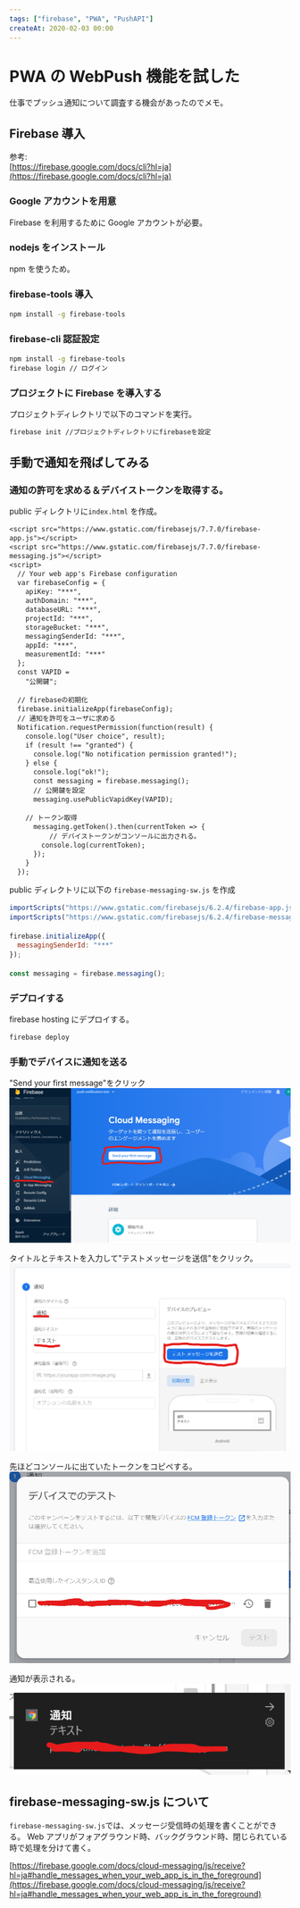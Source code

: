 ```yaml
---
tags: ["firebase", "PWA", "PushAPI"]
createAt: 2020-02-03 00:00
---
```


# PWA の WebPush 機能を試した

仕事でプッシュ通知について調査する機会があったのでメモ。

## Firebase 導入

参考:  
[https://firebase.google.com/docs/cli?hl=ja](https://firebase.google.com/docs/cli?hl=ja)

### Google アカウントを用意

Firebase を利用するために Google アカウントが必要。

### nodejs をインストール

npm を使うため。

### firebase-tools 導入

```sh
npm install -g firebase-tools
```

### firebase-cli 認証設定

```sh
npm install -g firebase-tools
firebase login // ログイン
```

### プロジェクトに Firebase を導入する

プロジェクトディレクトリで以下のコマンドを実行。

```sh
firebase init //プロジェクトディレクトリにfirebaseを設定
```

## 手動で通知を飛ばしてみる

### 通知の許可を求める＆デバイストークンを取得する。

public ディレクトリに`index.html` を作成。

```
<script src="https://www.gstatic.com/firebasejs/7.7.0/firebase-app.js"></script>
<script src="https://www.gstatic.com/firebasejs/7.7.0/firebase-messaging.js"></script>
<script>
  // Your web app's Firebase configuration
  var firebaseConfig = {
    apiKey: "***",
    authDomain: "***",
    databaseURL: "***",
    projectId: "***",
    storageBucket: "***",
    messagingSenderId: "***",
    appId: "***",
    measurementId: "***"
  };
  const VAPID =
    "公開鍵";

  // firebaseの初期化
  firebase.initializeApp(firebaseConfig);
  // 通知を許可をユーザに求める
  Notification.requestPermission(function(result) {
    console.log("User choice", result);
    if (result !== "granted") {
      console.log("No notification permission granted!");
    } else {
      console.log("ok!");
      const messaging = firebase.messaging();
      // 公開鍵を設定
      messaging.usePublicVapidKey(VAPID);

    // トークン取得
      messaging.getToken().then(currentToken => {
          // デバイストークンがコンソールに出力される。
        console.log(currentToken);
      });
    }
  });
```

public ディレクトリに以下の `firebase-messaging-sw.js` を作成

```javascript
importScripts("https://www.gstatic.com/firebasejs/6.2.4/firebase-app.js");
importScripts("https://www.gstatic.com/firebasejs/6.2.4/firebase-messaging.js");

firebase.initializeApp({
  messagingSenderId: "***"
});

const messaging = firebase.messaging();
```

### デプロイする

firebase hosting にデプロイする。

```sh
firebase deploy
```

### 手動でデバイスに通知を送る

"Send your first message"をクリック
![alt](./web-push-hands-on-1.png)

タイトルとテキストを入力して"テストメッセージを送信"をクリック。
![alt](./web-push-hands-on-2.png)

先ほどコンソールに出ていたトークンをコピペする。
![alt](./web-push-hands-on-3.png)

通知が表示される。
![alt](./web-push-hands-on-4.png)

## firebase-messaging-sw.js について

`firebase-messaging-sw.js`では、メッセージ受信時の処理を書くことができる。
Web アプリがフォアグラウンド時、バックグラウンド時、閉じられている時で処理を分けて書く。

[https://firebase.google.com/docs/cloud-messaging/js/receive?hl=ja#handle_messages_when_your_web_app_is_in_the_foreground](https://firebase.google.com/docs/cloud-messaging/js/receive?hl=ja#handle_messages_when_your_web_app_is_in_the_foreground)
